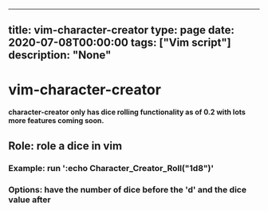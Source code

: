
---
title: vim-character-creator
type: page
date: 2020-07-08T00:00:00
tags: ["Vim script"]
description: "None"
---


# vim-character-creator

#### character-creator only has dice rolling functionality as of 0.2 with lots more features coming soon.

## Role: role a dice in vim
### Example: run ':echo Character_Creator_Roll("1d8")'
### Options: have the number of dice before the 'd' and the dice value after
